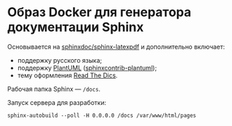 # Образ Docker для генератора документации Sphinx

Основывается на [sphinxdoc/sphinx-latexpdf](https://hub.docker.com/r/sphinxdoc/sphinx-latexpdf) и дополнительно
включает:

- поддержку русского языка;
- поддержку [PlantUML](https://plantuml.com/ru/) ([sphinxcontrib-plantuml](https://github.com/sphinx-contrib/plantuml));
- тему оформления [Read The Dics](https://sphinx-rtd-theme.readthedocs.io/en/stable/).

Рабочая папка Sphinx — `/docs`.

Запуск сервера для разработки:

    sphinx-autobuild --poll -H 0.0.0.0 /docs /var/www/html/pages
